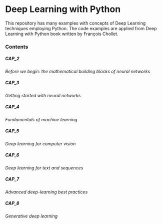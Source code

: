 # Deep Learning with Python
This repository has many examples with concepts of Deep Learning techniques employing Python. The code examples are applied from Deep Learning with Python book written by François Chollet.

### Contents
##### CAP_2 
*Before we begin: the mathematical building blocks of neural networks*
##### CAP_3 
*Getting started with neural networks*
##### CAP_4 
*Fundamentals of machine learning*
##### CAP_5 
*Deep learning for computer vision*
##### CAP_6
*Deep learning for text and sequences*
##### CAP_7 
*Advanced deep-learning best practices*
##### CAP_8 
*Generative deep learning*




